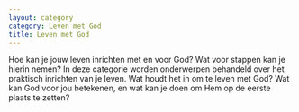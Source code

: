 ```yaml
---
layout: category
category: Leven met God
title: Leven met God
---
```


Hoe kan je jouw leven inrichten met en voor God? Wat voor stappen kan je hierin nemen?
In deze categorie worden onderwerpen behandeld over het praktisch inrichten van je leven.
Wat houdt het in om te leven met God?
Wat kan God voor jou betekenen, en wat kan je doen om Hem op de eerste plaats te zetten?